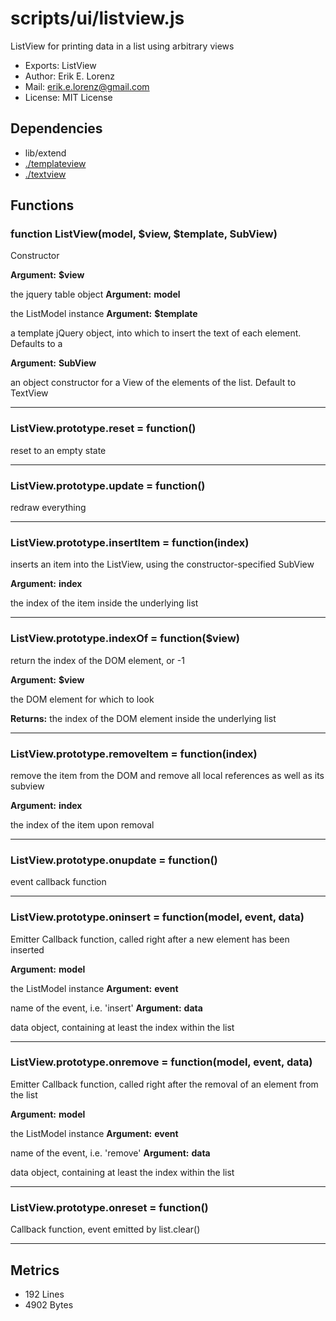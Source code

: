 # scripts/ui/listview.js


ListView for printing data in a list using arbitrary views

* Exports: ListView
* Author: Erik E. Lorenz 
* Mail: <erik.e.lorenz@gmail.com>
* License: MIT License


## Dependencies

* lib/extend
* <a href="./templateview.html">./templateview</a>
* <a href="./textview.html">./textview</a>

## Functions

###   function ListView(model, $view, $template, SubView)
Constructor

**Argument:** **$view**

the jquery table object
**Argument:** **model**

the ListModel instance
**Argument:** **$template**

a template jQuery object, into which to insert the text of each
element. Defaults to a <div>
**Argument:** **SubView**

an object constructor for a View of the elements of the list.
Default to TextView

---


###   ListView.prototype.reset = function()
reset to an empty state

---


###   ListView.prototype.update = function()
redraw everything

---


###   ListView.prototype.insertItem = function(index)
inserts an item into the ListView, using the constructor-specified SubView

**Argument:** **index**

the index of the item inside the underlying list

---


###   ListView.prototype.indexOf = function($view)
return the index of the DOM element, or -1

**Argument:** **$view**

the DOM element for which to look

**Returns:** the index of the DOM element inside the underlying list

---


###   ListView.prototype.removeItem = function(index)
remove the item from the DOM and remove all local references as well as its
subview

**Argument:** **index**

the index of the item upon removal

---


###   ListView.prototype.onupdate = function()
event callback function

---


###   ListView.prototype.oninsert = function(model, event, data)
Emitter Callback function, called right after a new element has been
inserted

**Argument:** **model**

the ListModel instance
**Argument:** **event**

name of the event, i.e. 'insert'
**Argument:** **data**

data object, containing at least the index within the list

---


###   ListView.prototype.onremove = function(model, event, data)
Emitter Callback function, called right after the removal of an element
from the list

**Argument:** **model**

the ListModel instance
**Argument:** **event**

name of the event, i.e. 'remove'
**Argument:** **data**

data object, containing at least the index within the list

---


###   ListView.prototype.onreset = function()
Callback function, event emitted by list.clear()

---

## Metrics

* 192 Lines
* 4902 Bytes

